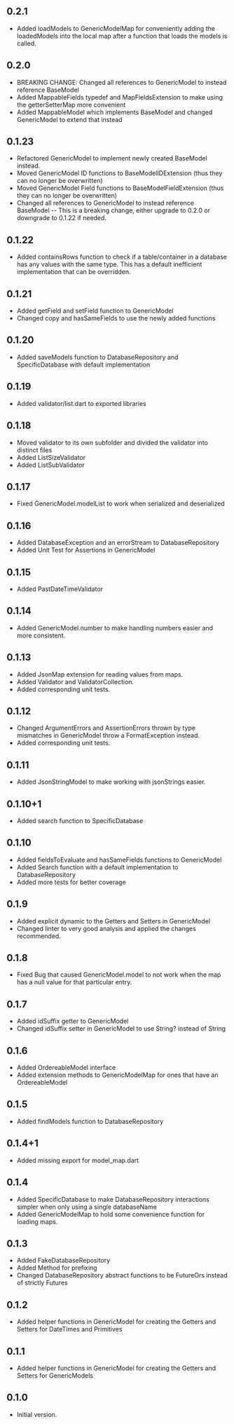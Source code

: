 ## 0.2.1

- Added loadModels to GenericModelMap for conveniently adding the loadedModels into the local map after a function that loads the models is called.

## 0.2.0

- BREAKING CHANGE: Changed all references to GenericModel to instead reference BaseModel
- Added MappableFields typedef and MapFieldsExtension to make using the getterSetterMap more convenient
- Added MappableModel which implements BaseModel and changed GenericModel to extend that instead

## 0.1.23

- Refactored GenericModel to implement newly created BaseModel instead.
- Moved GenericModel ID functions to BaseModelIDExtension (thus they can no longer be overwritten)
- Moved GenericModel Field functions to BaseModelFieldExtension (thus they can no longer be overwritten)
- Changed all references to GenericModel to instead reference BaseModel -- This is a breaking change, either upgrade to 0.2.0 or downgrade to 0.1.22 if needed.

## 0.1.22

- Added containsRows function to check if a table/container in a database has any values with the same type. This has a default inefficient implementation that can be overridden.

## 0.1.21

- Added getField and setField function to GenericModel
- Changed copy and hasSameFields to use the newly added functions

## 0.1.20

- Added saveModels function to DatabaseRepository and SpecificDatabase with default implementation

## 0.1.19

- Added validator/list.dart to exported libraries

## 0.1.18

- Moved validator to its own subfolder and divided the validator into distinct files
- Added ListSizeValidator
- Added ListSubValidator

## 0.1.17

- Fixed GenericModel.modelList to work when serialized and deserialized

## 0.1.16

- Added DatabaseException and an errorStream to DatabaseRepository
- Added Unit Test for Assertions in GenericModel

## 0.1.15

- Added PastDateTimeValidator

## 0.1.14

- Added GenericModel.number to make handling numbers easier and more consistent.

## 0.1.13

- Added JsonMap extension for reading values from maps.
- Added Validator and ValidatorCollection.
- Added corresponding unit tests.

## 0.1.12

- Changed ArgumentErrors and AssertionErrors thrown by type mismatches in GenericModel throw a FormatException instead.
- Added corresponding unit tests.

## 0.1.11

- Added JsonStringModel to make working with jsonStrings easier.

## 0.1.10+1

- Added search function to SpecificDatabase

## 0.1.10

- Added fieldsToEvaluate and hasSameFields functions to GenericModel
- Added Search function with a default implementation to DatabaseRepository
- Added more tests for better coverage

## 0.1.9

- Added explicit dynamic to the Getters and Setters in GenericModel
- Changed linter to very good analysis and applied the changes recommended.

## 0.1.8

- Fixed Bug that caused GenericModel.model to not work when the map has a null value for that particular entry.

## 0.1.7

- Added idSuffix getter to GenericModel
- Changed idSuffix setter in GenericModel to use String? instead of String 

## 0.1.6

- Added OrdereableModel interface
- Added extension methods to GenericModelMap for ones that have an OrdereableModel

## 0.1.5

- Added findModels function to DatabaseRepository

## 0.1.4+1

- Added missing export for model_map.dart

## 0.1.4

- Added SpecificDatabase to make DatabaseRepository interactions simpler when only using a single databaseName
- Added GenericModelMap to hold some convenience function for loading maps.

## 0.1.3

- Added FakeDatabaseRepository
- Added Method for prefixing
- Changed DatabaseRepository abstract functions to be FutureOrs instead of strictly Futures

## 0.1.2

- Added helper functions in GenericModel for creating the Getters and Setters for DateTimes and Primitives

## 0.1.1

- Added helper functions in GenericModel for creating the Getters and Setters for GenericModels

## 0.1.0

- Initial version.
